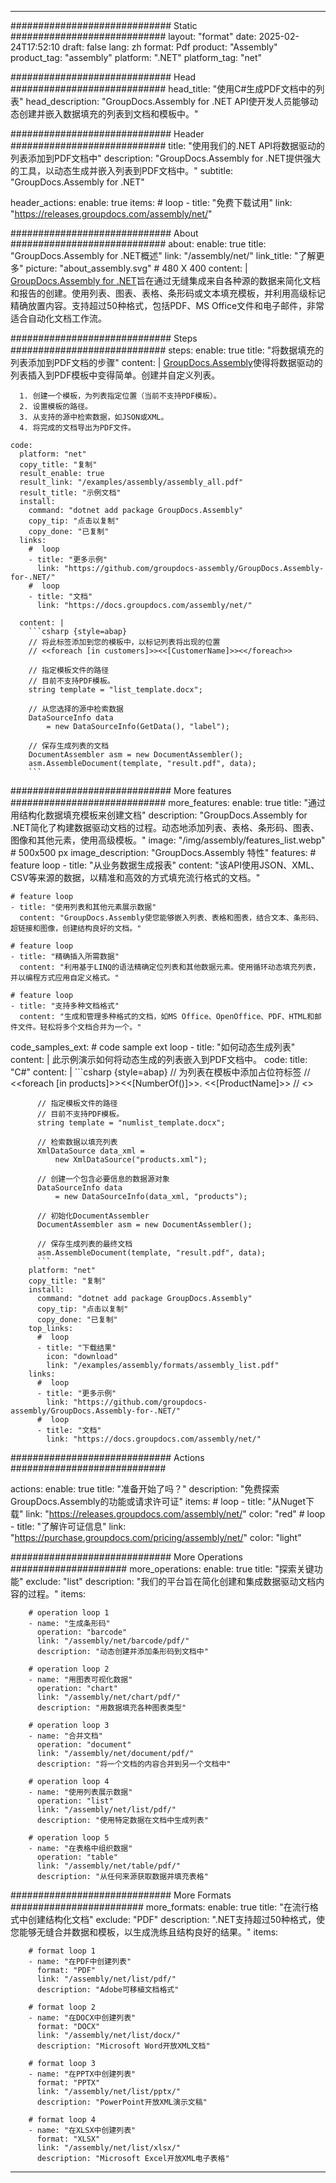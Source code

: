 



---
############################# Static ############################
layout: "format"
date:  2025-02-24T17:52:10
draft: false
lang: zh
format: Pdf
product: "Assembly"
product_tag: "assembly"
platform: ".NET"
platform_tag: "net"

############################# Head ############################
head_title: "使用C#生成PDF文档中的列表"
head_description: "GroupDocs.Assembly for .NET API使开发人员能够动态创建并嵌入数据填充的列表到文档和模板中。"

############################# Header ############################
title: "使用我们的.NET API将数据驱动的列表添加到PDF文档中" 
description: "GroupDocs.Assembly for .NET提供强大的工具，以动态生成并嵌入列表到PDF文档中。"
subtitle: "GroupDocs.Assembly for .NET" 

header_actions:
  enable: true
  items:
    #  loop
    - title: "免费下载试用"
      link: "https://releases.groupdocs.com/assembly/net/"
      
############################# About ############################
about:
    enable: true
    title: "GroupDocs.Assembly for .NET概述"
    link: "/assembly/net/"
    link_title: "了解更多"
    picture: "about_assembly.svg" # 480 X 400
    content: |
       [GroupDocs.Assembly for .NET](/assembly/net/)旨在通过无缝集成来自各种源的数据来简化文档和报告的创建。使用列表、图表、表格、条形码或文本填充模板，并利用高级标记精确放置内容。支持超过50种格式，包括PDF、MS Office文件和电子邮件，非常适合自动化文档工作流。

############################# Steps ############################
steps:
    enable: true
    title: "将数据填充的列表添加到PDF文档的步骤"
    content: |
      [GroupDocs.Assembly](/assembly/net/)使得将数据驱动的列表插入到PDF模板中变得简单。创建并自定义列表。
      
      1. 创建一个模板，为列表指定位置（当前不支持PDF模板）。
      2. 设置模板的路径。
      3. 从支持的源中检索数据，如JSON或XML。
      4. 将完成的文档导出为PDF文件。
   
    code:
      platform: "net"
      copy_title: "复制"
      result_enable: true
      result_link: "/examples/assembly/assembly_all.pdf"
      result_title: "示例文档"
      install:
        command: "dotnet add package GroupDocs.Assembly"
        copy_tip: "点击以复制"
        copy_done: "已复制"
      links:
        #  loop
        - title: "更多示例"
          link: "https://github.com/groupdocs-assembly/GroupDocs.Assembly-for-.NET/"
        #  loop
        - title: "文档"
          link: "https://docs.groupdocs.com/assembly/net/"
          
      content: |
        ```csharp {style=abap}
        // 将此标签添加到您的模板中，以标记列表将出现的位置
        // <<foreach [in customers]>><<[CustomerName]>><</foreach>>

        // 指定模板文件的路径
        // 目前不支持PDF模板。
        string template = "list_template.docx";

        // 从您选择的源中检索数据
        DataSourceInfo data 
            = new DataSourceInfo(GetData(), "label");

        // 保存生成列表的文档
        DocumentAssembler asm = new DocumentAssembler();
        asm.AssembleDocument(template, "result.pdf", data);
        ```            

############################# More features ############################
more_features:
  enable: true
  title: "通过用结构化数据填充模板来创建文档"
  description: "GroupDocs.Assembly for .NET简化了构建数据驱动文档的过程。动态地添加列表、表格、条形码、图表、图像和其他元素，使用高级模板。"
  image: "/img/assembly/features_list.webp" # 500x500 px
  image_description: "GroupDocs.Assembly 特性"
  features:
    # feature loop
    - title: "从业务数据生成报表"
      content: "该API使用JSON、XML、CSV等来源的数据，以精准和高效的方式填充流行格式的文档。"

    # feature loop
    - title: "使用列表和其他元素展示数据"
      content: "GroupDocs.Assembly使您能够嵌入列表、表格和图表，结合文本、条形码、超链接和图像，创建结构良好的文档。"

    # feature loop
    - title: "精确插入所需数据"
      content: "利用基于LINQ的语法精确定位列表和其他数据元素。使用循环动态填充列表，并以编程方式应用自定义格式。"

    # feature loop
    - title: "支持多种文档格式"
      content: "生成和管理多种格式的文档，如MS Office、OpenOffice、PDF、HTML和邮件文件。轻松将多个文档合并为一个。"
      
  code_samples_ext:
    # code sample ext loop
    - title: "如何动态生成列表"
      content: |
        此示例演示如何将动态生成的列表嵌入到PDF文档中。
      code:
        title: "C#"
        content: |
          ```csharp {style=abap}
          // 为列表在模板中添加占位符标签
          // <<foreach [in products]>><<[NumberOf()]>>. <<[ProductName]>>
          // <</foreach>>

          // 指定模板文件的路径
          // 目前不支持PDF模板。
          string template = "numlist_template.docx";

          // 检索数据以填充列表
          XmlDataSource data_xml =
              new XmlDataSource("products.xml");

          // 创建一个包含必要信息的数据源对象
          DataSourceInfo data 
              = new DataSourceInfo(data_xml, "products");

          // 初始化DocumentAssembler
          DocumentAssembler asm = new DocumentAssembler();

          // 保存生成列表的最终文档
          asm.AssembleDocument(template, "result.pdf", data);
          ```
        platform: "net"
        copy_title: "复制"
        install:
          command: "dotnet add package GroupDocs.Assembly"
          copy_tip: "点击以复制"
          copy_done: "已复制"
        top_links:
          #  loop
          - title: "下载结果"
            icon: "download"
            link: "/examples/assembly/formats/assembly_list.pdf"
        links:
          #  loop
          - title: "更多示例"
            link: "https://github.com/groupdocs-assembly/GroupDocs.Assembly-for-.NET/"
          #  loop
          - title: "文档"
            link: "https://docs.groupdocs.com/assembly/net/"
            

            


############################# Actions ############################

actions:
  enable: true
  title: "准备开始了吗？"
  description: "免费探索GroupDocs.Assembly的功能或请求许可证"
  items:
    #  loop
    - title: "从Nuget下载"
      link: "https://releases.groupdocs.com/assembly/net/"
      color: "red"
        #  loop
    - title: "了解许可证信息"
      link: "https://purchase.groupdocs.com/pricing/assembly/net/"
      color: "light"


############################# More Operations #####################
more_operations:
    enable: true
    title: "探索关键功能"
    exclude: "list"
    description: "我们的平台旨在简化创建和集成数据驱动文档内容的过程。"
    items: 
          
        # operation loop 1
        - name: "生成条形码"
          operation: "barcode"
          link: "/assembly/net/barcode/pdf/"
          description: "动态创建并添加条形码到文档中"

        # operation loop 2
        - name: "用图表可视化数据"
          operation: "chart"
          link: "/assembly/net/chart/pdf/"
          description: "用数据填充各种图表类型"

        # operation loop 3
        - name: "合并文档"
          operation: "document"
          link: "/assembly/net/document/pdf/"
          description: "将一个文档的内容合并到另一个文档中"

        # operation loop 4
        - name: "使用列表展示数据"
          operation: "list"
          link: "/assembly/net/list/pdf/"
          description: "使用特定数据在文档中生成列表"

        # operation loop 5
        - name: "在表格中组织数据"
          operation: "table"
          link: "/assembly/net/table/pdf/"
          description: "从任何来源获取数据并填充表格"
         
          
############################# More Formats ########################
more_formats:
    enable: true
    title: "在流行格式中创建结构化文档"
    exclude: "PDF"
    description: ".NET支持超过50种格式，使您能够无缝合并数据和模板，以生成洗练且结构良好的结果。"
    items: 
          
        # format loop 1
        - name: "在PDF中创建列表"
          format: "PDF"
          link: "/assembly/net/list/pdf/"
          description: "Adobe可移植文档格式"
          
        # format loop 2
        - name: "在DOCX中创建列表"
          format: "DOCX"
          link: "/assembly/net/list/docx/"
          description: "Microsoft Word开放XML文档"
          
        # format loop 3
        - name: "在PPTX中创建列表"
          format: "PPTX"
          link: "/assembly/net/list/pptx/"
          description: "PowerPoint开放XML演示文稿"
          
        # format loop 4
        - name: "在XLSX中创建列表"
          format: "XLSX"
          link: "/assembly/net/list/xlsx/"
          description: "Microsoft Excel开放XML电子表格"


          

---